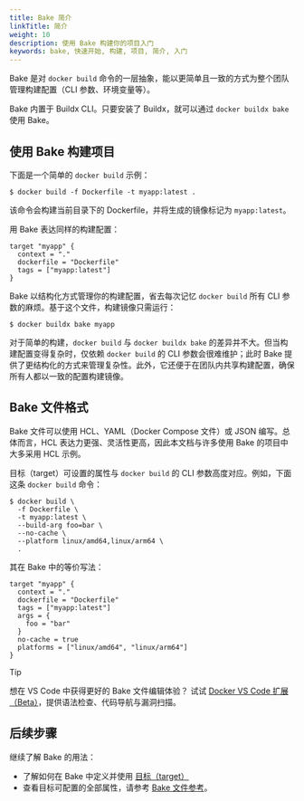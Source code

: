 ```yaml
---
title: Bake 简介
linkTitle: 简介
weight: 10
description: 使用 Bake 构建你的项目入门
keywords: bake, 快速开始, 构建, 项目, 简介, 入门
---
```


Bake 是对 `docker build` 命令的一层抽象，能以更简单且一致的方式为整个团队管理构建配置（CLI 参数、环境变量等）。

Bake 内置于 Buildx CLI。只要安装了 Buildx，就可以通过 `docker buildx bake` 使用 Bake。

## 使用 Bake 构建项目

下面是一个简单的 `docker build` 示例：

```console
$ docker build -f Dockerfile -t myapp:latest .
```

该命令会构建当前目录下的 Dockerfile，并将生成的镜像标记为 `myapp:latest`。

用 Bake 表达同样的构建配置：

```hcl {title=docker-bake.hcl}
target "myapp" {
  context = "."
  dockerfile = "Dockerfile"
  tags = ["myapp:latest"]
}
```

Bake 以结构化方式管理你的构建配置，省去每次记忆 `docker build` 所有 CLI 参数的麻烦。基于这个文件，构建镜像只需运行：

```console
$ docker buildx bake myapp
```

对于简单的构建，`docker build` 与 `docker buildx bake` 的差异并不大。但当构建配置变得复杂时，仅依赖 `docker build` 的 CLI 参数会很难维护；此时 Bake 提供了更结构化的方式来管理复杂性。此外，它还便于在团队内共享构建配置，确保所有人都以一致的配置构建镜像。

## Bake 文件格式

Bake 文件可以使用 HCL、YAML（Docker Compose 文件）或 JSON 编写。总体而言，HCL 表达力更强、灵活性更高，因此本文档与许多使用 Bake 的项目中大多采用 HCL 示例。

目标（target）可设置的属性与 `docker build` 的 CLI 参数高度对应。例如，下面这条 `docker build` 命令：

```console
$ docker build \
  -f Dockerfile \
  -t myapp:latest \
  --build-arg foo=bar \
  --no-cache \
  --platform linux/amd64,linux/arm64 \
  .
```

其在 Bake 中的等价写法：

```hcl {title=docker-bake.hcl}
target "myapp" {
  context = "."
  dockerfile = "Dockerfile"
  tags = ["myapp:latest"]
  args = {
    foo = "bar"
  }
  no-cache = true
  platforms = ["linux/amd64", "linux/arm64"]
}
```

> [!TIP]
>
> 想在 VS Code 中获得更好的 Bake 文件编辑体验？
> 试试 [Docker VS Code 扩展（Beta）](https://marketplace.visualstudio.com/items?itemName=docker.docker)，提供语法检查、代码导航与漏洞扫描。

## 后续步骤

继续了解 Bake 的用法：

- 了解如何在 Bake 中定义并使用 [目标（target）](./targets.md)
- 查看目标可配置的全部属性，请参考
  [Bake 文件参考](/build/bake/reference/)。
